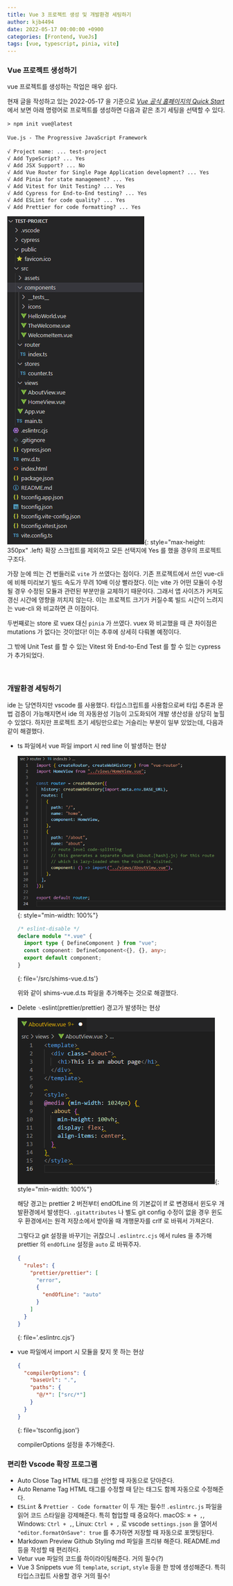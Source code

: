 ```yaml
---
title: Vue 3 프로젝트 생성 및 개발환경 세팅하기
author: kjb4494
date: 2022-05-17 00:00:00 +0900
categories: [Frontend, VueJs]
tags: [vue, typescript, pinia, vite]
---
```


### Vue 프로젝트 생성하기

vue 프로젝트를 생성하는 작업은 매우 쉽다.

현재 글을 작성하고 있는 2022-05-17 을 기준으로 [_Vue 공식 홈페이지의 Quick Start_](https://vuejs.org/guide/quick-start.html#with-build-tools) 에서 보면 아래 명령어로 프로젝트를 생성하면 다음과 같은 초기 세팅을 선택할 수 있다.

```shell
> npm init vue@latest

Vue.js - The Progressive JavaScript Framework

√ Project name: ... test-project
√ Add TypeScript? ... Yes
√ Add JSX Support? ... No
√ Add Vue Router for Single Page Application development? ... Yes
√ Add Pinia for state management? ... Yes
√ Add Vitest for Unit Testing? ... Yes
√ Add Cypress for End-to-End testing? ... Yes
√ Add ESLint for code quality? ... Yes
√ Add Prettier for code formatting? ... Yes
```

![프로젝트 초기 구조](/assets/img/posts/2022-05-17/%ED%99%94%EB%A9%B4%20%EC%BA%A1%EC%B2%98%202022-05-17%20011851.png){: style="max-height: 350px" .left}
확장 스크립트를 제외하고 모든 선택지에 Yes 를 했을 경우의 프로젝트 구조다.

가장 눈에 띄는 건 번들러로 `vite` 가 쓰였다는 점이다. 기존 프로젝트에서 쓰인 vue-cli 에 비해 미리보기 빌드 속도가 무려 10배 이상 빨라졌다. 이는 vite 가 어떤 모듈이 수정될 경우 수정된 모듈과 관련된 부분만을 교체하기 때문이다. 그래서 앱 사이즈가 커져도 갱신 시간에 영향을 끼치지 않는다. 이는 프로젝트 크기가 커질수록 빌드 시간이 느려지는 vue-cli 와 비교하면 큰 이점이다.

두번째로는 store 로 vuex 대신 `pinia` 가 쓰였다. vuex 와 비교했을 때 큰 차이점은 mutations 가 없다는 것이었다! 이는 추후에 상세히 다뤄볼 예정이다.

그 밖에 Unit Test 를 할 수 있는 Vitest 와 End-to-End Test 를 할 수 있는 cypress 가 추가되었다.

<br>

### 개발환경 세팅하기

ide 는 당연하지만 vscode 를 사용했다. 타입스크립트를 사용함으로써 타입 추론과 문법 검증이 가능해지면서 ide 의 자동완성 기능이 고도화되어 개발 생산성을 상당히 높힐 수 있었다. 하지만 프로젝트 초기 세팅만으로는 거슬리는 부분이 일부 있었는데, 다음과 같이 해결했다.

- ts 파일에서 vue 파일 import 시 red line 이 발생하는 현상

  ![에러1](/assets/img/posts/2022-05-17/%ED%99%94%EB%A9%B4%20%EC%BA%A1%EC%B2%98%202022-05-17%20015228.png){: style="min-width: 100%"}

  ```typescript
  /* eslint-disable */
  declare module "*.vue" {
    import type { DefineComponent } from "vue";
    const component: DefineComponent<{}, {}, any>;
    export default component;
  }
  ```

  {: file='/src/shims-vue.d.ts'}

  위와 같이 shims-vue.d.ts 파일을 추가해주는 것으로 해결했다.

- Delete `␍`eslint(prettier/prettier) 경고가 발생하는 현상

  ![에러2](/assets/img/posts/2022-05-17/%ED%99%94%EB%A9%B4%20%EC%BA%A1%EC%B2%98%202022-05-17%20015753.png){: style="min-width: 100%"}

  해당 경고는 prettier 2 버전부터 endOfLine 의 기본값이 lf 로 변경돼서 윈도우 개발환경에서 발생한다. `.gitattributes` 나 별도 git config 수정이 없을 경우 윈도우 환경에서는 원격 저장소에서 받아올 때 개행문자를 crlf 로 바꿔서 가져온다.

  그렇다고 git 설정을 바꾸기는 귀찮으니 `.eslintrc.cjs` 에서 rules 을 추가해 prettier 의 `endOfLine` 설정을 `auto` 로 바꿔주자.

  ```json
  {
    "rules": {
      "prettier/prettier": [
        "error",
        {
          "endOfLine": "auto"
        }
      ]
    }
  }
  ```

  {: file='.eslintrc.cjs'}

- vue 파일에서 import 시 모듈을 찾지 못 하는 현상

  ```json
  {
    "compilerOptions": {
      "baseUrl": ".",
      "paths": {
        "@/*": ["src/*"]
      }
    }
  }
  ```

  {: file='tsconfig.json'}

  compilerOptions 설정을 추가해준다.

### 편리한 Vscode 확장 프로그램

- Auto Close Tag
  HTML 태그를 선언할 때 자동으로 닫아준다.
- Auto Rename Tag
  HTML 태그를 수정할 때 닫는 태그도 함께 자동으로 수정해준다.
- `ESLint` & `Prettier - Code formatter`
  이 두 개는 필수!! `.eslintrc.js` 파일을 읽어 코드 스타일을 강제해준다. 특히 협업할 때 중요하다. macOS: `⌘ + ,`, Windows: `Ctrl + ,`, Linux: `Ctrl + ,` 로 vscode `settings.json` 을 열어서 `"editor.formatOnSave": true` 를 추가하면 저장할 때 자동으로 포맷팅된다.
- Markdown Preview Github Styling
  md 파일을 프리뷰 해준다. README.md 등을 작성할 때 편리하다.
- Vetur
  vue 파일의 코드를 하이라이팅해준다. 거의 필수(?)
- Vue 3 Snippets
  vue 의 `template`, `script`, `style` 등을 한 방에 생성해준다. 특히 타입스크립트 사용할 경우 거의 필수!
